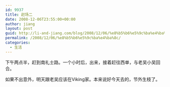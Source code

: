 ```yaml
---
id: 9937
title: 赶场二
date: 2008-12-06T23:55:00+00:00
author: jiang
layout: post
guid: http://li-and-jiang.com/blog/2008/12/06/%e8%b5%b6%e5%9c%ba%e4%ba%8c/
permalink: /2008/12/06/%e8%b5%b6%e5%9c%ba%e4%ba%8c/
categories:
  - 生活
---
```

下午两点半，赶到南礼士路。一个小时后，出来，接着赶往西单，与老吴小吴回合。

如果不出意外，明天跟老吴应该在Viking家。本来说好今天去的，节外生枝了。